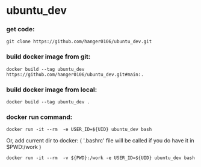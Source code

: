 # ubuntu_dev

### get code:
    git clone https://github.com/hanger0106/ubuntu_dev.git
    
### build docker image from git:
    docker build --tag ubuntu_dev https://github.com/hanger0106/ubuntu_dev.git#main:.

### build docker image from local:
    docker build --tag ubuntu_dev .
    
### docker run command:
    docker run -it --rm  -e USER_ID=${UID} ubuntu_dev bash
Or, add current dir to docker:
( '.bashrc' file will be called if you do have it in $PWD:/work )

    docker run -it --rm  -v ${PWD}:/work -e USER_ID=${UID} ubuntu_dev bash
